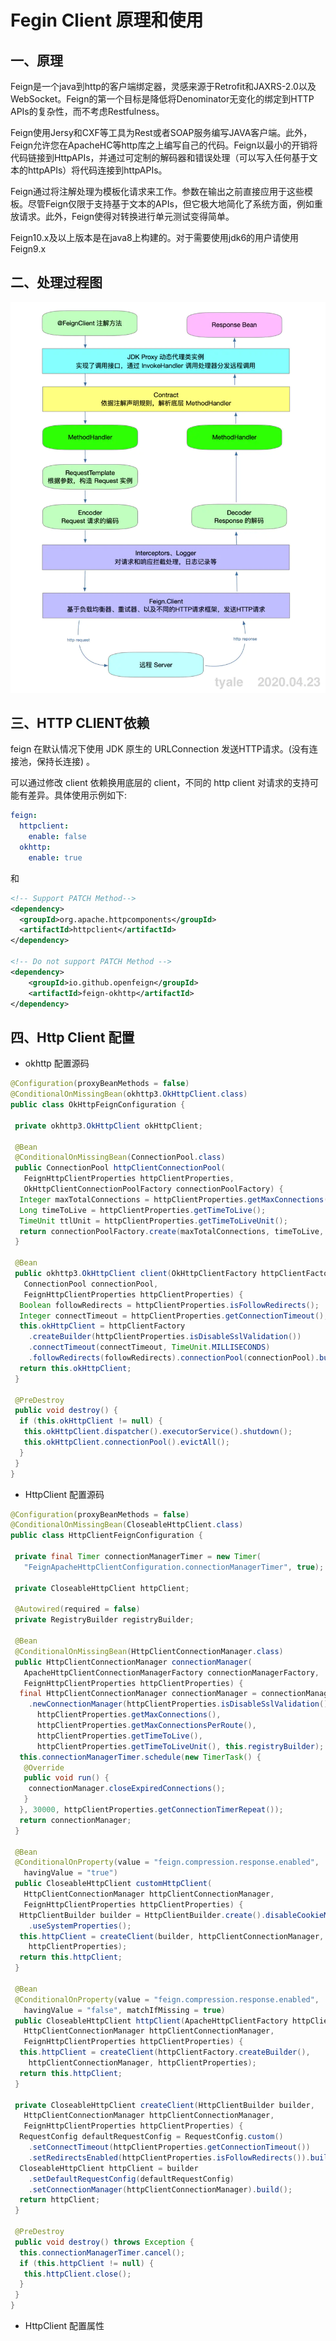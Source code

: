 # Fegin Client 原理和使用

## 一、原理

Feign是一个java到http的客户端绑定器，灵感来源于Retrofit和JAXRS-2.0以及WebSocket。Feign的第一个目标是降低将Denominator无变化的绑定到HTTP APIs的复杂性，而不考虑Restfulness。

Feign使用Jersy和CXF等工具为Rest或者SOAP服务编写JAVA客户端。此外，Feign允许您在ApacheHC等http库之上编写自己的代码。Feign以最小的开销将代码链接到HttpAPIs，并通过可定制的解码器和错误处理（可以写入任何基于文本的httpAPIs）将代码连接到httpAPIs。

Feign通过将注解处理为模板化请求来工作。参数在输出之前直接应用于这些模板。尽管Feign仅限于支持基于文本的APIs，但它极大地简化了系统方面，例如重放请求。此外，Feign使得对转换进行单元测试变得简单。

Feign10.x及以上版本是在java8上构建的。对于需要使用jdk6的用户请使用Feign9.x

## 二、处理过程图

![title](https://raw.githubusercontent.com/lllpla/img/master/gitnote/2020/06/21/1592704630569-1592704630642.png)

## 三、HTTP CLIENT依赖

feign 在默认情况下使用 JDK 原生的 URLConnection 发送HTTP请求。(没有连接池，保持长连接) 。

可以通过修改 client 依赖换用底层的 client，不同的 http client 对请求的支持可能有差异。具体使用示例如下:

```yaml
feign: 
  httpclient:
    enable: false
  okhttp:
    enable: true
```

和

```xml
<!-- Support PATCH Method-->
<dependency>    
  <groupId>org.apache.httpcomponents</groupId>    
  <artifactId>httpclient</artifactId> 
</dependency>
      
<!-- Do not support PATCH Method -->
<dependency>
    <groupId>io.github.openfeign</groupId>
    <artifactId>feign-okhttp</artifactId>
</dependency>
```

## 四、Http Client 配置

- okhttp 配置源码

```java
@Configuration(proxyBeanMethods = false)
@ConditionalOnMissingBean(okhttp3.OkHttpClient.class)
public class OkHttpFeignConfiguration {

 private okhttp3.OkHttpClient okHttpClient;
  
 @Bean
 @ConditionalOnMissingBean(ConnectionPool.class)
 public ConnectionPool httpClientConnectionPool(
   FeignHttpClientProperties httpClientProperties,
   OkHttpClientConnectionPoolFactory connectionPoolFactory) {
  Integer maxTotalConnections = httpClientProperties.getMaxConnections();
  Long timeToLive = httpClientProperties.getTimeToLive();
  TimeUnit ttlUnit = httpClientProperties.getTimeToLiveUnit();
  return connectionPoolFactory.create(maxTotalConnections, timeToLive, ttlUnit);
 }

 @Bean
 public okhttp3.OkHttpClient client(OkHttpClientFactory httpClientFactory,
   ConnectionPool connectionPool,
   FeignHttpClientProperties httpClientProperties) {
  Boolean followRedirects = httpClientProperties.isFollowRedirects();
  Integer connectTimeout = httpClientProperties.getConnectionTimeout();
  this.okHttpClient = httpClientFactory
    .createBuilder(httpClientProperties.isDisableSslValidation())
    .connectTimeout(connectTimeout, TimeUnit.MILLISECONDS)
    .followRedirects(followRedirects).connectionPool(connectionPool).build();
  return this.okHttpClient;
 }

 @PreDestroy
 public void destroy() {
  if (this.okHttpClient != null) {
   this.okHttpClient.dispatcher().executorService().shutdown();
   this.okHttpClient.connectionPool().evictAll();
  }
 }
}
```

* HttpClient 配置源码

```java
@Configuration(proxyBeanMethods = false)
@ConditionalOnMissingBean(CloseableHttpClient.class)
public class HttpClientFeignConfiguration {

 private final Timer connectionManagerTimer = new Timer(
   "FeignApacheHttpClientConfiguration.connectionManagerTimer", true);

 private CloseableHttpClient httpClient;

 @Autowired(required = false)
 private RegistryBuilder registryBuilder;

 @Bean
 @ConditionalOnMissingBean(HttpClientConnectionManager.class)
 public HttpClientConnectionManager connectionManager(
   ApacheHttpClientConnectionManagerFactory connectionManagerFactory,
   FeignHttpClientProperties httpClientProperties) {
  final HttpClientConnectionManager connectionManager = connectionManagerFactory
    .newConnectionManager(httpClientProperties.isDisableSslValidation(),
      httpClientProperties.getMaxConnections(),
      httpClientProperties.getMaxConnectionsPerRoute(),
      httpClientProperties.getTimeToLive(),
      httpClientProperties.getTimeToLiveUnit(), this.registryBuilder);
  this.connectionManagerTimer.schedule(new TimerTask() {
   @Override
   public void run() {
    connectionManager.closeExpiredConnections();
   }
  }, 30000, httpClientProperties.getConnectionTimerRepeat());
  return connectionManager;
 }

 @Bean
 @ConditionalOnProperty(value = "feign.compression.response.enabled",
   havingValue = "true")
 public CloseableHttpClient customHttpClient(
   HttpClientConnectionManager httpClientConnectionManager,
   FeignHttpClientProperties httpClientProperties) {
  HttpClientBuilder builder = HttpClientBuilder.create().disableCookieManagement()
    .useSystemProperties();
  this.httpClient = createClient(builder, httpClientConnectionManager,
    httpClientProperties);
  return this.httpClient;
 }

 @Bean
 @ConditionalOnProperty(value = "feign.compression.response.enabled",
   havingValue = "false", matchIfMissing = true)
 public CloseableHttpClient httpClient(ApacheHttpClientFactory httpClientFactory,
   HttpClientConnectionManager httpClientConnectionManager,
   FeignHttpClientProperties httpClientProperties) {
  this.httpClient = createClient(httpClientFactory.createBuilder(),
    httpClientConnectionManager, httpClientProperties);
  return this.httpClient;
 }

 private CloseableHttpClient createClient(HttpClientBuilder builder,
   HttpClientConnectionManager httpClientConnectionManager,
   FeignHttpClientProperties httpClientProperties) {
  RequestConfig defaultRequestConfig = RequestConfig.custom()
    .setConnectTimeout(httpClientProperties.getConnectionTimeout())
    .setRedirectsEnabled(httpClientProperties.isFollowRedirects()).build();
  CloseableHttpClient httpClient = builder
    .setDefaultRequestConfig(defaultRequestConfig)
    .setConnectionManager(httpClientConnectionManager).build();
  return httpClient;
 }

 @PreDestroy
 public void destroy() throws Exception {
  this.connectionManagerTimer.cancel();
  if (this.httpClient != null) {
   this.httpClient.close();
  }
 }
}
```

- HttpClient 配置属性

```java

```
